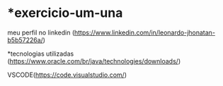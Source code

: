 # *exercicio-um-una
meu perfil no linkedin (https://www.linkedin.com/in/leonardo-jhonatan-b5b57226a/)

*tecnologias utilizadas 
(https://www.oracle.com/br/java/technologies/downloads/) 

VSCODE(https://code.visualstudio.com/)
